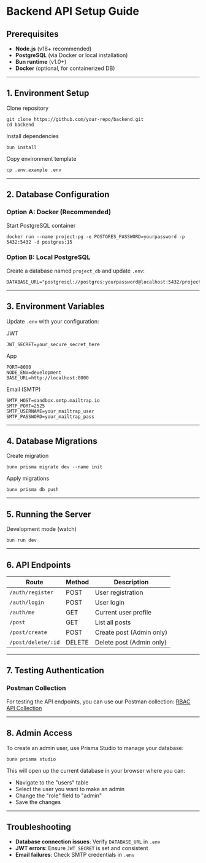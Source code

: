 # Backend API Setup Guide

## Prerequisites
- **Node.js** (v18+ recommended)
- **PostgreSQL** (via Docker or local installation)
- **Bun runtime** (v1.0+)
- **Docker** (optional, for containerized DB)

---

## 1. Environment Setup

Clone repository
```
git clone https://github.com/your-repo/backend.git
cd backend
```

Install dependencies
```
bun install
```

Copy environment template
```
cp .env.example .env
```

---

## 2. Database Configuration
### Option A: Docker (Recommended)

Start PostgreSQL container
```
docker run --name project-pg -e POSTGRES_PASSWORD=yourpassword -p 5432:5432 -d postgres:15
```

### Option B: Local PostgreSQL
Create a database named `project_db` and update `.env`:
```
DATABASE_URL="postgresql://postgres:yourpassword@localhost:5432/project_db"
```

---

## 3. Environment Variables
Update `.env` with your configuration:

JWT
```
JWT_SECRET=your_secure_secret_here
```

App
```
PORT=8000
NODE_ENV=development
BASE_URL=http://localhost:8000
```

Email (SMTP)
```
SMTP_HOST=sandbox.smtp.mailtrap.io
SMTP_PORT=2525
SMTP_USERNAME=your_mailtrap_user
SMTP_PASSWORD=your_mailtrap_pass
```

---

## 4. Database Migrations

Create migration
```
bunx prisma migrate dev --name init
```

Apply migrations
```
bunx prisma db push
```

---

## 5. Running the Server

Development mode (watch)
```
bun run dev
```

---

## 6. API Endpoints
| Route | Method | Description |
|-------|--------|-------------|
| `/auth/register` | POST | User registration |
| `/auth/login` | POST | User login |
| `/auth/me` | GET | Current user profile |
| `/post` | GET | List all posts |
| `/post/create` | POST | Create post (Admin only) |
| `/post/delete/:id` | DELETE | Delete post (Admin only) |

---

## 7. Testing Authentication

### Postman Collection
For testing the API endpoints, you can use our Postman collection:
[RBAC API Collection](https://www.postman.com/maintenance-specialist-15939562/rbac/collection/tmtbvje/rbac?share=true)

---

## 8. Admin Access
To create an admin user, use Prisma Studio to manage your database:

```
bunx prisma studio
```

This will open up the current database in your browser where you can:
- Navigate to the "users" table
- Select the user you want to make an admin
- Change the "role" field to "admin"
- Save the changes

---

## Troubleshooting
- **Database connection issues**: Verify `DATABASE_URL` in `.env`
- **JWT errors**: Ensure `JWT_SECRET` is set and consistent
- **Email failures**: Check SMTP credentials in `.env`
